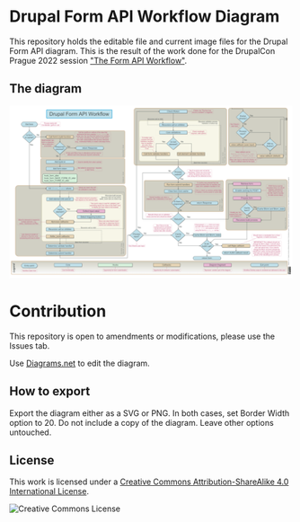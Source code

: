 # Drupal Form API Workflow Diagram

This repository holds the editable file and current image files for the Drupal Form API diagram. This is the result of the work done for the DrupalCon Prague 2022 session ["The Form API Workflow"](https://events.drupal.org/prague2022/sessions/form-api-workflow).

## The diagram

![Drupal Form API Workflow Diagram](https://raw.githubusercontent.com/Metadrop/drupal-form-api-workflow-diagram/main/Drupal_Form_AP_workflow.png?raw=true)


# Contribution

This repository is open to amendments or modifications, please use the Issues tab.

Use [Diagrams.net](https://app.diagrams.net/) to edit the diagram.

## How to export

Export the diagram either as a SVG or PNG. In both cases, set Border Width option to 20. Do not include a copy of the diagram. Leave other options untouched.

## License

This work is licensed under a [Creative Commons Attribution-ShareAlike 4.0 International License](http://creativecommons.org/licenses/by-sa/4.0/).

![Creative Commons License](https://i.creativecommons.org/l/by-sa/4.0/88x31.png)
